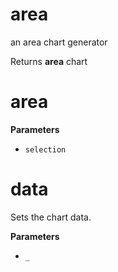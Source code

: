 # area

an area chart generator

Returns **area** chart


# area

**Parameters**

-   `selection`  


# data

Sets the chart data.

**Parameters**

-   `_`  

